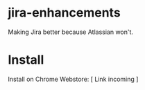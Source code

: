 # jira-enhancements
Making Jira better because Atlassian won't.

# Install
Install on Chrome Webstore:
[ Link incoming ]
